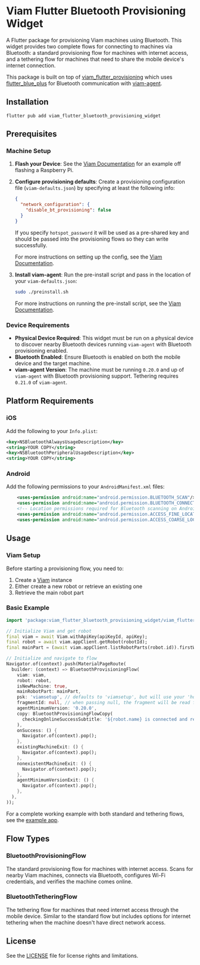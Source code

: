 # Viam Flutter Bluetooth Provisioning Widget

A Flutter package for provisioning Viam machines using Bluetooth. This widget provides two complete flows for connecting to machines via Bluetooth: a standard provisioning flow for machines with internet access, and a tethering flow for machines that need to share the mobile device's internet connection.

This package is built on top of [viam_flutter_provisioning](https://github.com/viamrobotics/viam_flutter_provisioning) which uses [flutter_blue_plus](https://github.com/chipweinberger/flutter_blue_plus) for Bluetooth communication with [viam-agent](https://github.com/viamrobotics/agent).

## Installation

`flutter pub add viam_flutter_bluetooth_provisioning_widget`

## Prerequisites

### Machine Setup

1. **Flash your Device**: See the [Viam Documentation](https://docs.viam.com/installation/prepare/rpi-setup) for an example off flashing a Raspberry Pi.
2. **Configure provisioning defaults**: Create a provisioning configuration file (`viam-defaults.json`) by specifying at least the following info:

   ```json
   {
     "network_configuration": {
       "disable_bt_provisioning": false
     }
   }
   ```
   If you specify `hotspot_password` it will be used as a pre-shared key and should be passed into the provisioning flows so they can write successfully.

   For more instructions on setting up the config, see the [Viam Documentation](https://docs.viam.com/manage/fleet/provision/setup/#configure-defaults).

3. **Install viam-agent**: Run the pre-install script and pass in the location of your `viam-defaults.json`:
   ```bash
   sudo ./preinstall.sh
   ```
   
   For more instructions on running the pre-install script, see the [Viam Documentation](https://docs.viam.com/manage/fleet/provision/setup/#install-viam-agent).

### Device Requirements

- **Physical Device Required**: This widget must be run on a physical device to discover nearby Bluetooth devices running `viam-agent` with Bluetooth provisioning enabled.
- **Bluetooth Enabled**: Ensure Bluetooth is enabled on both the mobile device and the target machine.
- **viam-agent Version**: The machine must be running `0.20.0` and up of `viam-agent` with Bluetooth provisioning support. Tethering requires `0.21.0` of `viam-agent`.

## Platform Requirements

### iOS

Add the following to your `Info.plist`:

```xml
<key>NSBluetoothAlwaysUsageDescription</key>
<string>YOUR COPY</string>
<key>NSBluetoothPeripheralUsageDescription</key>
<string>YOUR COPY</string>
```

### Android

Add the following permissions to your `AndroidManifest.xml` files:

```xml
    <uses-permission android:name="android.permission.BLUETOOTH_SCAN"/>
    <uses-permission android:name="android.permission.BLUETOOTH_CONNECT"/>
    <!-- Location permissions required for Bluetooth scanning on Android 12+ -->
    <uses-permission android:name="android.permission.ACCESS_FINE_LOCATION"/>
    <uses-permission android:name="android.permission.ACCESS_COARSE_LOCATION"/>
```

## Usage

### Viam Setup

Before starting a provisioning flow, you need to:

1. Create a [Viam](https://flutter.viam.dev/viam_sdk/Viam-class.html) instance
2. Either create a new robot or retrieve an existing one
3. Retrieve the main robot part

### Basic Example

```dart
import 'package:viam_flutter_bluetooth_provisioning_widget/viam_flutter_bluetooth_provisioning_widget.dart';

// Initialize Viam and get robot
final viam = await Viam.withApiKey(apiKeyId, apiKey);
final robot = await viam.appClient.getRobot(robotId);
final mainPart = (await viam.appClient.listRobotParts(robot.id)).firstWhere((element) => element.mainPart);

// Initialize and navigate to flow
Navigator.of(context).push(MaterialPageRoute(
  builder: (context) => BluetoothProvisioningFlow(
    viam: viam,
    robot: robot,
    isNewMachine: true,
    mainRobotPart: mainPart,
    psk: 'viamsetup', // defaults to 'viamsetup', but will use your 'hotspot_password' from viam-defaults.json
    fragmentId: null, // when passing null, the fragment will be read from viam-defaults.json
    agentMinimumVersion: '0.20.0',
    copy: BluetoothProvisioningFlowCopy(
      checkingOnlineSuccessSubtitle: '${robot.name} is connected and ready to use.',
    ),
    onSuccess: () {
      Navigator.of(context).pop();
    },
    existingMachineExit: () {
      Navigator.of(context).pop();
    },
    nonexistentMachineExit: () {
      Navigator.of(context).pop();
    },
    agentMinimumVersionExit: () {
      Navigator.of(context).pop();
    },
  ),
));
```

For a complete working example with both standard and tethering flows, see the [example app](example/README.md).

## Flow Types

### BluetoothProvisioningFlow

The standard provisioning flow for machines with internet access. Scans for nearby Viam machines, connects via Bluetooth, configures Wi-Fi credentials, and verifies the machine comes online.

### BluetoothTetheringFlow

The tethering flow for machines that need internet access through the mobile device. Similar to the standard flow but includes options for internet tethering when the machine doesn't have direct network access.

## License

See the [LICENSE](LICENSE) file for license rights and limitations.

